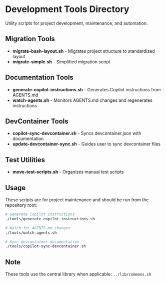 # Development Tools Directory

Utility scripts for project development, maintenance, and automation.

## Migration Tools

- **migrate-bash-layout.sh** - Migrates project structure to standardized layout
- **migrate-simple.sh** - Simplified migration script

## Documentation Tools

- **generate-copilot-instructions.sh** - Generates Copilot instructions from AGENTS.md
- **watch-agents.sh** - Monitors AGENTS.md changes and regenerates instructions

## DevContainer Tools

- **copilot-sync-devcontainer.sh** - Syncs devcontainer.json with documentation
- **update-devcontainer-sync.sh** - Guides user to sync devcontainer files

## Test Utilities

- **move-test-scripts.sh** - Organizes manual test scripts

## Usage

These scripts are for project maintenance and should be run from the repository root:

```bash
# Generate Copilot instructions
./tools/generate-copilot-instructions.sh

# Watch for AGENTS.md changes
./tools/watch-agents.sh

# Sync devcontainer documentation
./tools/copilot-sync-devcontainer.sh
```

## Note

These tools use the central library when applicable: `../lib/commons.sh`
